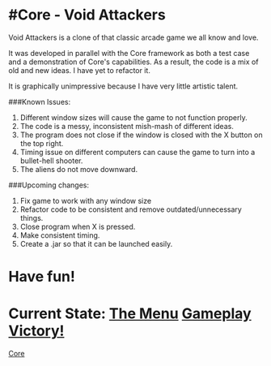 #Core - Void Attackers
==========
Void Attackers is a clone of that classic arcade game we all know and love.


It was developed in parallel with the Core framework as both a test case and a demonstration of Core's capabilities.
As a result, the code is a mix of old and new ideas. I have yet to refactor it.


It is graphically unimpressive because I have very little artistic talent.


###Known Issues:
1. Different window sizes will cause the game to not function properly.
2. The code is a messy, inconsistent mish-mash of different ideas.
3. The program does not close if the window is closed with the X button on the top right.
4. Timing issue on different computers can cause the game to turn into a bullet-hell shooter.
5. The aliens do not move downward.

###Upcoming changes:
1. Fix game to work with any window size
2. Refactor code to be consistent and remove outdated/unnecessary things.
3. Close program when X is pressed.
4. Make consistent timing.
5. Create a .jar so that it can be launched easily.


Have fun!
==========
Current State:
[The Menu](/ss/31MAY13.jpg)
[Gameplay](/ss/31MAY13_1.jpg)
[Victory!](/ss/31MAY13_2.jpg)
==========
[Core](https://github.com/JGefroh/core)